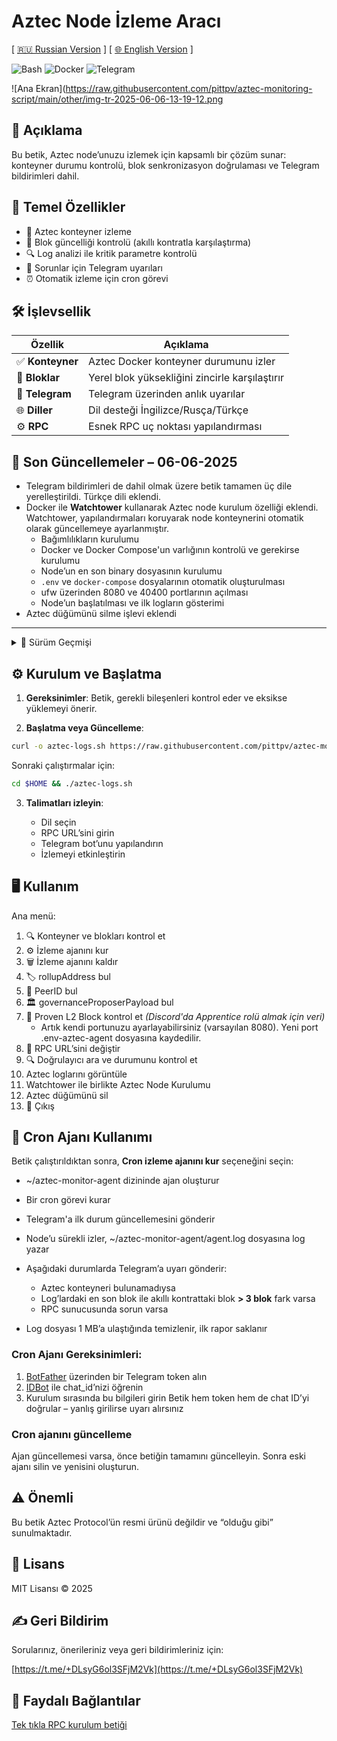 # Aztec Node İzleme Aracı

[ [🇷🇺 Russian Version](https://github.com/pittpv/aztec-monitoring-script/blob/main/ "Açıklamanın Rusça versiyonu") ] [ [🌐 English Version](https://github.com/pittpv/aztec-monitoring-script/blob/main/en/ "Açıklamanın İngilizce versiyonu") ]

![Bash](https://img.shields.io/badge/Bash-5.2-blue)
![Docker](https://img.shields.io/badge/Docker-20.10+-blue)
![Telegram](https://img.shields.io/badge/Telegram-API-blue)

![Ana Ekran](https://raw.githubusercontent.com/pittpv/aztec-monitoring-script/main/other/img-tr-2025-06-06-13-19-12.png

## 📝 Açıklama

Bu betik, Aztec node’unuzu izlemek için kapsamlı bir çözüm sunar: konteyner durumu kontrolü, blok senkronizasyon doğrulaması ve Telegram bildirimleri dahil.

## 🌟 Temel Özellikler

* 🐳 Aztec konteyner izleme
* 🔗 Blok güncelliği kontrolü (akıllı kontratla karşılaştırma)
* 🔍 Log analizi ile kritik parametre kontrolü
* 📨 Sorunlar için Telegram uyarıları
* ⏰ Otomatik izleme için cron görevi

## 🛠️ İşlevsellik

| Özellik         | Açıklama                                       |
| --------------- | ---------------------------------------------- |
| ✅ **Konteyner** | Aztec Docker konteyner durumunu izler          |
| 🔄 **Bloklar**  | Yerel blok yüksekliğini zincirle karşılaştırır |
| 🤖 **Telegram** | Telegram üzerinden anlık uyarılar              |
| 🌐 **Diller**   | Dil desteği İngilizce/Rusça/Türkçe                 |
| ⚙️ **RPC**      | Esnek RPC uç noktası yapılandırması            |

## 📌 Son Güncellemeler – 06-06-2025

- Telegram bildirimleri de dahil olmak üzere betik tamamen üç dile yerelleştirildi. Türkçe dili eklendi.
- Docker ile **Watchtower** kullanarak Aztec node kurulum özelliği eklendi. Watchtower, yapılandırmaları koruyarak node konteynerini otomatik olarak güncellemeye ayarlanmıştır.
  - Bağımlılıkların kurulumu
  - Docker ve Docker Compose'un varlığının kontrolü ve gerekirse kurulumu
  - Node’un en son binary dosyasının kurulumu
  - `.env` ve `docker-compose` dosyalarının otomatik oluşturulması
  - ufw üzerinden 8080 ve 40400 portlarının açılması
  - Node’un başlatılması ve ilk logların gösterimi 
- Aztec düğümünü silme işlevi eklendi  

---

<details>
<summary>📅 Sürüm Geçmişi</summary>

### 05-06-2025

* Watchtower uyumluluğu güncellendi

### 04-06-2025

* Gelişmiş blok numarası arama (Seçenek 1 ve cron ajanı), debug seviyesindeki günlüklerde çalışır. Tüm log seviyeleriyle (debug, info vb.) uyumludur.
* Blok doğrulama hata yönetimi geliştirildi
* Log’ları doğrudan betikten görüntüleme seçeneği eklendi (Ctrl+C ile çıkılır)
* Seçenek 1 çalıştırıldığında log’tan blok numarası gösterimi eklendi
* Sürüm kontrolü eklendi – yeni sürüm varsa kullanıcı bilgilendirilir
* Küçük iyileştirmeler

### 02-06-2025

* Farklı Aztec node sürümleriyle daha iyi uyumluluk için log filtreleri güncellendi
* RPC/cast hataları için loglama eklendi
* Betik sürüm bilgisi loglanıyor

### 01-06-2025

* Docker ve CLI tabanlı Aztec node’larıyla uyumluluk sağlandı
* "block NNNN" formatındaki yeni log desteği eklendi
* Seçenek 9 için `bc` yardımcı aracının otomatik kurulumu
* Analizden önce ANSI kodlarının temizlenmesi
* Log’larda PeerID tespiti düzeltildi
* Blok hex değeri işleme optimize edildi
* Telegram bildirim sistemi geliştirildi

### 30-05-2025

* Doğrulayıcı kontrol işlevi eklendi. Tüm doğrulayıcıları analiz eder, belirli doğrulayıcıları gösterir ve tam listeyi sunar.
* Eğer node portu değiştirildiyse, kanıt üretimi için özel port yapılandırma desteği eklendi.

### 29-05-2025

* Log dosyası 1 MB’a ulaştığında temizlenir, ilk rapor saklanır.

</details>

## ⚙️ Kurulum ve Başlatma

1. **Gereksinimler**:
   Betik, gerekli bileşenleri kontrol eder ve eksikse yüklemeyi önerir.

2. **Başlatma veya Güncelleme**:

```bash
curl -o aztec-logs.sh https://raw.githubusercontent.com/pittpv/aztec-monitoring-script/main/aztec-logs.sh && chmod +x aztec-logs.sh && ./aztec-logs.sh
```

Sonraki çalıştırmalar için:

```bash
cd $HOME && ./aztec-logs.sh
```

3. **Talimatları izleyin**:

   * Dil seçin
   * RPC URL’sini girin
   * Telegram bot’unu yapılandırın
   * İzlemeyi etkinleştirin

## 🖥️ Kullanım

Ana menü:

1. 🔍 Konteyner ve blokları kontrol et
2. ⚙️ İzleme ajanını kur
3. 🗑️ İzleme ajanını kaldır
4. 🏷️ rollupAddress bul
5. 👥 PeerID bul
6. 🏛️ governanceProposerPayload bul
7. 🔗 Proven L2 Block kontrol et *(Discord'da Apprentice rolü almak için veri)*
   - Artık kendi portunuzu ayarlayabilirsiniz (varsayılan 8080). Yeni port .env-aztec-agent dosyasına kaydedilir.
8. 🔌 RPC URL’sini değiştir
9. 🔍 Doğrulayıcı ara ve durumunu kontrol et
10. Aztec loglarını görüntüle
11. Watchtower ile birlikte Aztec Node Kurulumu
12. Aztec düğümünü sil
0. 🚪 Çıkış

## 🚀 Cron Ajanı Kullanımı

Betik çalıştırıldıktan sonra, **Cron izleme ajanını kur** seçeneğini seçin:

* \~/aztec-monitor-agent dizininde ajan oluşturur
* Bir cron görevi kurar
* Telegram'a ilk durum güncellemesini gönderir
* Node’u sürekli izler, \~/aztec-monitor-agent/agent.log dosyasına log yazar
* Aşağıdaki durumlarda Telegram’a uyarı gönderir:

  * Aztec konteyneri bulunamadıysa
  * Log’lardaki en son blok ile akıllı kontrattaki blok **> 3 blok** fark varsa
  * RPC sunucusunda sorun varsa
* Log dosyası 1 MB’a ulaştığında temizlenir, ilk rapor saklanır

### Cron Ajanı Gereksinimleri:

1. [BotFather](https://t.me/BotFather) üzerinden bir Telegram token alın
2. [IDBot](https://t.me/myidbot) ile chat\_id’nizi öğrenin
3. Kurulum sırasında bu bilgileri girin
   Betik hem token hem de chat ID’yi doğrular – yanlış girilirse uyarı alırsınız

### Cron ajanını güncelleme

Ajan güncellemesi varsa, önce betiğin tamamını güncelleyin. Sonra eski ajanı silin ve yenisini oluşturun.

## ⚠️ Önemli

Bu betik Aztec Protocol’ün resmi ürünü değildir ve “olduğu gibi” sunulmaktadır.

## 📜 Lisans

MIT Lisansı © 2025

## ✍️ Geri Bildirim

Sorularınız, önerileriniz veya geri bildirimleriniz için:

[https://t.me/+DLsyG6ol3SFjM2Vk](https://t.me/+DLsyG6ol3SFjM2Vk)

## 🔗 Faydalı Bağlantılar

[Tek tıkla RPC kurulum betiği](https://github.com/pittpv/sepolia-auto-install "Sepolia node'unu hızlıca RPC için kurun")
